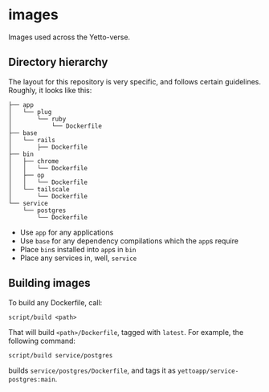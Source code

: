 # images

Images used across the Yetto-verse.

## Directory hierarchy

The layout for this repository is very specific, and follows certain guidelines. Roughly, it looks like this:

```
├── app
│   └── plug
│       └── ruby
│           └── Dockerfile
├── base
│   └── rails
│       ├── Dockerfile
├── bin
│   ├── chrome
│   │   └── Dockerfile
│   ├── op
│   │   └── Dockerfile
│   └── tailscale
│       └── Dockerfile
└── service
    └── postgres
        └── Dockerfile
```

- Use `app` for any applications
- Use `base` for any dependency compilations which the `app`s require
- Place `bin`s installed into `app`s in `bin`
- Place any services in, well, `service`

## Building images

To build any Dockerfile, call:

```
script/build <path>
```

That will build `<path>/Dockerfile`, tagged with `latest`. For example, the following command:

```
script/build service/postgres
```

builds `service/postgres/Dockerfile`, and tags it as `yettoapp/service-postgres:main`.
